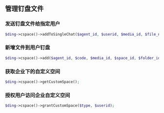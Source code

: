 ## 管理钉盘文件

### 发送钉盘文件给指定用户
```php
$ding->cspace()->addToSingleChat($agent_id, $userid, $media_id, $file_name);
```

### 新增文件到用户钉盘
```php
$ding->cspace()->add($agent_id, $code, $media_id, $space_id, $folder_id, $name);
```

### 获取企业下的自定义空间
```php
$ding->cspace()->getCustomSpace();
```

### 授权用户访问企业自定义空间
```php
$ding->cspace()->grantCustomSpace($type, $userid);
```